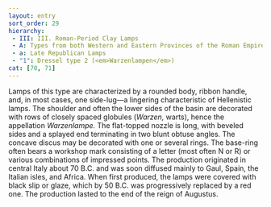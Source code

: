 ```yaml
---
layout: entry
sort_order: 29
hierarchy:
 - III: III. Roman-Period Clay Lamps
 - A: Types from both Western and Eastern Provinces of the Roman Empire
 - a: Late Republican Lamps
 - "1": Dressel type 2 (<em>Warzenlampen</em>)
cat: [70, 71]
---
```


Lamps of this type are characterized by a rounded body, ribbon handle, and, in most cases, one side-lug—a lingering characteristic of Hellenistic lamps. The shoulder and often the lower sides of the basin are decorated with rows of closely spaced globules (*Warzen,* warts), hence the appellation *Warzenlampe.* The flat-topped nozzle is long, with beveled sides and a splayed end terminating in two blunt obtuse angles. The concave discus may be decorated with one or several rings. The base-ring often bears a workshop mark consisting of a letter (most often N or R) or various combinations of impressed points. The production originated in central Italy about 70 B.C. and was soon diffused mainly to Gaul, Spain, the Italian isles, and Africa. When first produced, the lamps were covered with black slip or glaze, which by 50 B.C. was progressively replaced by a red one. The production lasted to the end of the reign of Augustus.
